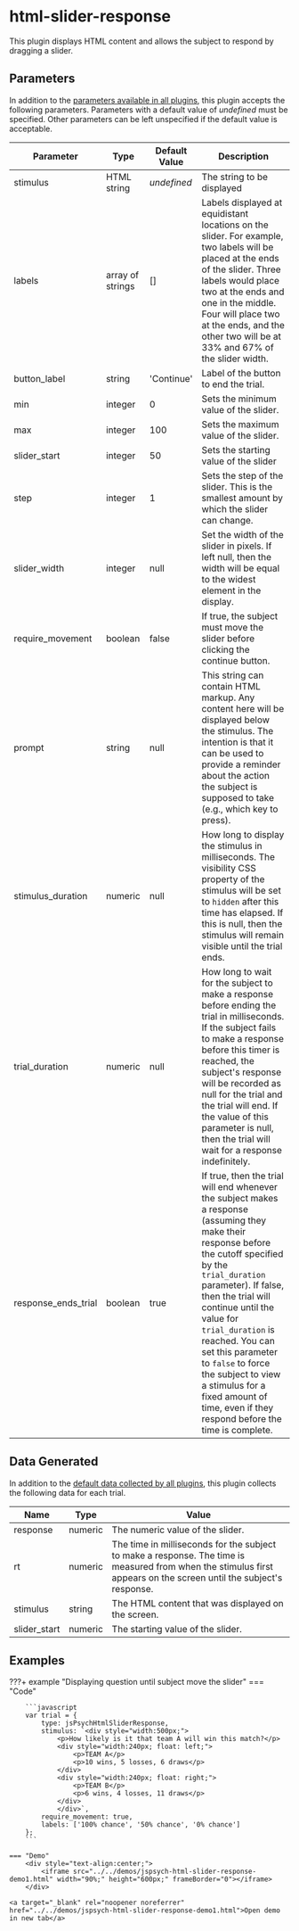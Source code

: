# html-slider-response

This plugin displays HTML content and allows the subject to respond by dragging a slider.

## Parameters

In addition to the [parameters available in all plugins](../overview/plugins.md#parameters-available-in-all-plugins), this plugin accepts the following parameters. Parameters with a default value of *undefined* must be specified. Other parameters can be left unspecified if the default value is acceptable.

Parameter | Type | Default Value | Description
----------|------|---------------|------------
stimulus | HTML string | *undefined* | The string to be displayed
labels | array of strings | [] | Labels displayed at equidistant locations on the slider. For example, two labels will be placed at the ends of the slider. Three labels would place two at the ends and one in the middle. Four will place two at the ends, and the other two will be at 33% and 67% of the slider width.
button_label | string | 'Continue' | Label of the button to end the trial.
min | integer | 0 | Sets the minimum value of the slider.
max | integer | 100 | Sets the maximum value of the slider.
slider_start | integer | 50 | Sets the starting value of the slider
step | integer | 1 | Sets the step of the slider. This is the smallest amount by which the slider can change.
slider_width | integer | null | Set the width of the slider in pixels. If left null, then the width will be equal to the widest element in the display.
require_movement | boolean | false | If true, the subject must move the slider before clicking the continue button.
prompt | string | null | This string can contain HTML markup. Any content here will be displayed below the stimulus. The intention is that it can be used to provide a reminder about the action the subject is supposed to take (e.g., which key to press).
stimulus_duration | numeric | null | How long to display the stimulus in milliseconds. The visibility CSS property of the stimulus will be set to `hidden` after this time has elapsed. If this is null, then the stimulus will remain visible until the trial ends.
trial_duration | numeric | null | How long to wait for the subject to make a response before ending the trial in milliseconds. If the subject fails to make a response before this timer is reached, the subject's response will be recorded as null for the trial and the trial will end. If the value of this parameter is null, then the trial will wait for a response indefinitely.
response_ends_trial | boolean | true | If true, then the trial will end whenever the subject makes a response (assuming they make their response before the cutoff specified by the `trial_duration` parameter). If false, then the trial will continue until the value for `trial_duration` is reached. You can set this parameter to `false` to force the subject to view a stimulus for a fixed amount of time, even if they respond before the time is complete.

## Data Generated

In addition to the [default data collected by all plugins](../overview/plugins.md#data-collected-by-all-plugins), this plugin collects the following data for each trial.

Name | Type | Value
-----|------|------
response | numeric | The numeric value of the slider.
rt | numeric | The time in milliseconds for the subject to make a response. The time is measured from when the stimulus first appears on the screen until the subject's response.
stimulus | string | The HTML content that was displayed on the screen.
slider_start | numeric | The starting value of the slider.

## Examples

???+ example "Displaying question until subject move the slider"
    === "Code"

        ```javascript
        var trial = {
            type: jsPsychHtmlSliderResponse,
            stimulus: `<div style="width:500px;">
                <p>How likely is it that team A will win this match?</p>
                <div style="width:240px; float: left;">
                    <p>TEAM A</p>
                    <p>10 wins, 5 losses, 6 draws</p>
                </div>
                <div style="width:240px; float: right;">
                    <p>TEAM B</p>
                    <p>6 wins, 4 losses, 11 draws</p>
                </div>
                </div>`,
            require_movement: true,
            labels: ['100% chance', '50% chance', '0% chance']
        };
        ```

    === "Demo"
        <div style="text-align:center;">
            <iframe src="../../demos/jspsych-html-slider-response-demo1.html" width="90%;" height="600px;" frameBorder="0"></iframe>
        </div>

    <a target="_blank" rel="noopener noreferrer" href="../../demos/jspsych-html-slider-response-demo1.html">Open demo in new tab</a>
